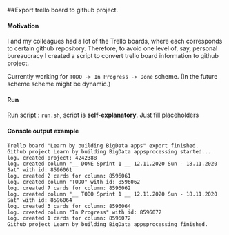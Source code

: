 ##Export trello board to github project. 

#### Motivation
I and my colleagues had a lot of the Trello boards, where each corresponds to certain github repository. Therefore, to avoid one level of, say, personal bureaucracy I created a script to convert trello board information to github project. 

Currently working for `TODO -> In Progress -> Done` scheme. (In the future scheme scheme might be dynamic.)


#### Run
Run script : `run.sh`, script is **self-explanatory**. Just fill placeholders

#### Console output example 

```
Trello board "Learn by building BigData apps" export finished.
Github project Learn by building BigData appsprocessing started...
log. created project: 4242388
log. created column "__ DONE Sprint 1 __ 12.11.2020 Sun - 18.11.2020 Sat" with id: 8596061
log. created 2 cards for column: 8596061
log. created column "TODO" with id: 8596062
log. created 7 cards for column: 8596062
log. created column "__ TODO Sprint 1 __ 12.11.2020 Sun - 18.11.2020 Sat" with id: 8596064
log. created 3 cards for column: 8596064
log. created column "In Progress" with id: 8596072
log. created 1 cards for column: 8596072
Github project Learn by building BigData appsprocessing finished.

```
